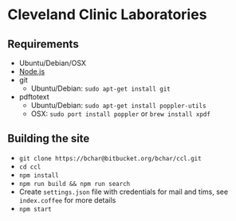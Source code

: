 # Cleveland Clinic Laboratories

## Requirements

- Ubuntu/Debian/OSX
- [Node.js](https://github.com/joyent/node/wiki/Installing-Node.js-via-package-manager)
- git
    - Ubuntu/Debian: `sudo apt-get install git`
- pdftotext
    - Ubuntu/Debian: `sudo apt-get install poppler-utils`
    - OSX: `sudo port install poppler` or `brew install xpdf`

## Building the site

- `git clone https://bchar@bitbucket.org/bchar/ccl.git`
- `cd ccl`
- `npm install`
- `npm run build && npm run search`
- Create `settings.json` file with credentials for mail and tims, see `index.coffee` for more details
- `npm start`
